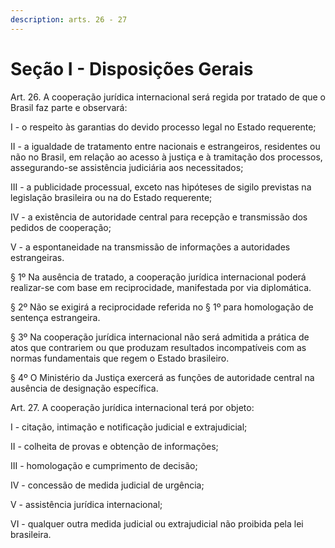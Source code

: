 ```yaml
---
description: arts. 26 - 27
---
```


# Seção I - Disposições Gerais

Art. 26. A cooperação jurídica internacional será regida por tratado de que o Brasil faz parte e observará:

I - o respeito às garantias do devido processo legal no Estado requerente;

II - a igualdade de tratamento entre nacionais e estrangeiros, residentes ou não no Brasil, em relação ao acesso à justiça e à tramitação dos processos, assegurando-se assistência judiciária aos necessitados;

III - a publicidade processual, exceto nas hipóteses de sigilo previstas na legislação brasileira ou na do Estado requerente;

IV - a existência de autoridade central para recepção e transmissão dos pedidos de cooperação;

V - a espontaneidade na transmissão de informações a autoridades estrangeiras.

§ 1º Na ausência de tratado, a cooperação jurídica internacional poderá realizar-se com base em reciprocidade, manifestada por via diplomática.

§ 2º Não se exigirá a reciprocidade referida no § 1º para homologação de sentença estrangeira.

§ 3º Na cooperação jurídica internacional não será admitida a prática de atos que contrariem ou que produzam resultados incompatíveis com as normas fundamentais que regem o Estado brasileiro.

§ 4º O Ministério da Justiça exercerá as funções de autoridade central na ausência de designação específica.

Art. 27. A cooperação jurídica internacional terá por objeto:

I - citação, intimação e notificação judicial e extrajudicial;

II - colheita de provas e obtenção de informações;

III - homologação e cumprimento de decisão;

IV - concessão de medida judicial de urgência;

V - assistência jurídica internacional;

VI - qualquer outra medida judicial ou extrajudicial não proibida pela lei brasileira.
